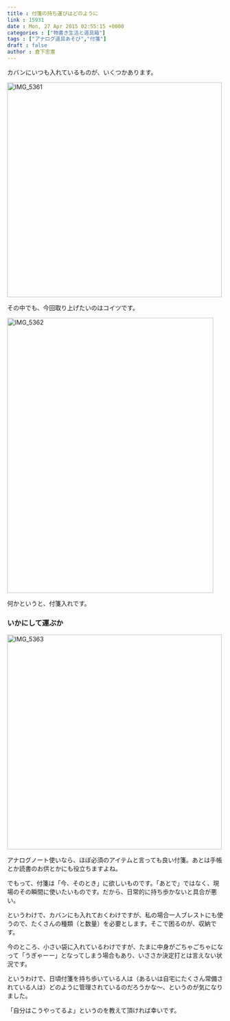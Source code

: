 ```yaml
---
title : 付箋の持ち運びはどのように
link : 15931
date : Mon, 27 Apr 2015 02:55:15 +0000
categories : ["物書き生活と道具箱"]
tags : ["アナログ道具あそび","付箋"]
draft : false
author : 倉下忠憲
---
```


カバンにいつも入れているものが、いくつかあります。

<a href="https://rashita.net/blog/wp-content/uploads/2015/04/IMG_5361.jpg"><img src="https://rashita.net/blog/wp-content/uploads/2015/04/IMG_5361.jpg" alt="IMG_5361" width="500" height="" class="alignnone size-full wp-image-15932" /></a>

その中でも、今回取り上げたいのはコイツです。

<a href="https://rashita.net/blog/wp-content/uploads/2015/04/IMG_5362.jpg"><img src="https://rashita.net/blog/wp-content/uploads/2015/04/IMG_5362.jpg" alt="IMG_5362" width="480" height="640" class="alignnone size-full wp-image-15933" /></a>

何かというと、付箋入れです。

<H3>いかにして運ぶか</H3>

<a href="https://rashita.net/blog/wp-content/uploads/2015/04/IMG_5363.jpg"><img src="https://rashita.net/blog/wp-content/uploads/2015/04/IMG_5363.jpg" alt="IMG_5363" width="500" height="" class="alignnone size-full wp-image-15934" /></a>

アナログノート使いなら、ほぼ必須のアイテムと言っても良い付箋。あとは手帳とか読書のお供とかにも役立ちますよね。

でもって、付箋は「今、そのとき」に欲しいものです。「あとで」ではなく、現場のその瞬間に使いたいものです。だから、日常的に持ち歩かないと具合が悪い。

というわけで、カバンにも入れておくわけですが、私の場合一人ブレストにも使うので、たくさんの種類（と数量）を必要とします。そこで困るのが、収納です。

今のところ、小さい袋に入れているわけですが、たまに中身がごちゃごちゃになって「うぎゃーー」となってしまう場合もあり、いささか決定打とは言えない状況です。

というわけで、日頃付箋を持ち歩いている人は（あるいは自宅にたくさん常備されている人は）どのように管理されているのだろうかな〜、というのが気になりました。

「自分はこうやってるよ」というのを教えて頂ければ幸いです。